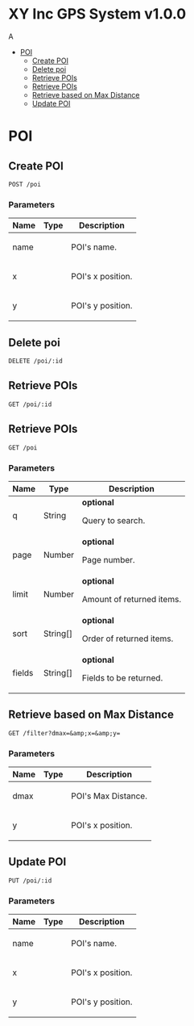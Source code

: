 # XY Inc GPS System v1.0.0

A

- [POI](#poi)
	- [Create POI](#create-poi)
	- [Delete poi](#delete-poi)
	- [Retrieve POIs](#retrieve-pois)
	- [Retrieve POIs](#retrieve-pois)
	- [Retrieve based on Max Distance](#retrieve-based-on-max-distance)
	- [Update POI](#update-poi)
	


# POI

## Create POI



	POST /poi


### Parameters

| Name    | Type      | Description                          |
|---------|-----------|--------------------------------------|
| name			| 			|  <p>POI's name.</p>							|
| x			| 			|  <p>POI's x position.</p>							|
| y			| 			|  <p>POI's y position.</p>							|

## Delete poi



	DELETE /poi/:id


## Retrieve POIs



	GET /poi/:id


## Retrieve POIs



	GET /poi


### Parameters

| Name    | Type      | Description                          |
|---------|-----------|--------------------------------------|
| q			| String			| **optional** <p>Query to search.</p>							|
| page			| Number			| **optional** <p>Page number.</p>							|
| limit			| Number			| **optional** <p>Amount of returned items.</p>							|
| sort			| String[]			| **optional** <p>Order of returned items.</p>							|
| fields			| String[]			| **optional** <p>Fields to be returned.</p>							|

## Retrieve based on Max Distance



	GET /filter?dmax=&amp;x=&amp;y=


### Parameters

| Name    | Type      | Description                          |
|---------|-----------|--------------------------------------|
| dmax			| 			|  <p>POI's Max Distance.</p>							|
| y			| 			|  <p>POI's x position.</p>							|

## Update POI



	PUT /poi/:id


### Parameters

| Name    | Type      | Description                          |
|---------|-----------|--------------------------------------|
| name			| 			|  <p>POI's name.</p>							|
| x			| 			|  <p>POI's x position.</p>							|
| y			| 			|  <p>POI's y position.</p>							|


